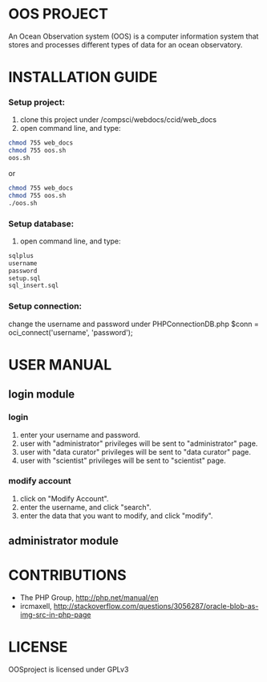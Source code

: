 # OOS PROJECT
An Ocean Observation system (OOS) is a computer information system that stores and processes different types of data for an ocean observatory.

# INSTALLATION GUIDE

### Setup project:
1. clone this project under /compsci/webdocs/ccid/web_docs
2. open command line, and type:
```sh
chmod 755 web_docs
chmod 755 oos.sh
oos.sh
```
or
```sh
chmod 755 web_docs
chmod 755 oos.sh
./oos.sh
```

### Setup database:
1. open command line, and type:
```sh
sqlplus
username
password
setup.sql
sql_insert.sql
```

### Setup connection:
change the username and password under PHPConnectionDB.php
$conn = oci_connect('username', 'password');

# USER MANUAL

## login module
### login
1. enter your username and password.
2. user with "administrator" privileges will be sent to "administrator" page.
3. user with "data curator" privileges will be sent to "data curator" page.
4. user with "scientist" privileges will be sent to "scientist" page.
### modify account
1. click on "Modify Account".
2. enter the username, and click "search".
3. enter the data that you want to modify, and click "modify".

## administrator module


# CONTRIBUTIONS
- The PHP Group, http://php.net/manual/en
- ircmaxell, http://stackoverflow.com/questions/3056287/oracle-blob-as-img-src-in-php-page

# LICENSE
OOSproject is licensed under GPLv3
